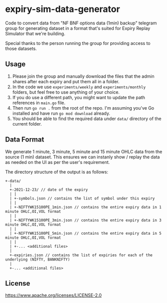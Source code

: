 # expiry-sim-data-generator

Code to convert data from "NF BNF options data (1min) backup" telegram group for generating dataset in a format that's suited for Expiry Replay Simulator that we're building.

Special thanks to the person running the group for providing access to those datasets.

## Usage
1. Please join the group and manually download the files that the admin shares after each expiry and put them all in a folder.
2. In the code we use `experiments/weekly` and `experiments/monthly` folders, but feel free to use anything of your choice.
3. If you do use a different path, you might want to update the path references in `main.go` file.
4. Then run `go run .` from the root of the repo. I'm assuming you've Go installed and have run `go mod download` already.
5. You should be able to find the required data under `data/` directory of the current folder. 

## Data Format
We generate 1 minute, 3 minute, 5 minute and 15 minute OHLC data from the source (1 min) dataset. This ensures we can instanly show / replay the data as needed on the UI as per the user's requirement.

The directory structure of the output is as follows:
```
+-data/
  |
  +-2021-12-23/ // date of the expiry
  | |
  | +-symbols.json // contains the list of symbol under this expiry
  | |
  | +-NIFTYWK15100PE_1min.json // contains the entire expiry data in 1 minute OHLC,OI,VOL format
  | |
  | +-NIFTYWK15100PE_3min.json // contains the entire expiry data in 3 minute OHLC,OI,VOL format
  | |
  | +-NIFTYWK15100PE_5min.json // contains the entire expiry data in 5 minute OHLC,OI,VOL format
  | |
  | +-... <additional files>
  |
  +-expiries.json // contains the list of expiries for each of the underlying (NIFTY, BANKNIFTY)
  |
  +-... <additional files>
```

## License
https://www.apache.org/licenses/LICENSE-2.0
